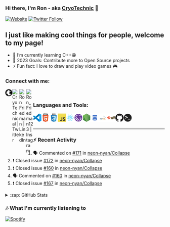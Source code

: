 ### Hi there, I'm Ron - aka [CryoTechnic][website] 👋 

[![Website](https://img.shields.io/website?label=Portfolio@Vercel&style=for-the-badge&url=https%3A%2F%2Fportfolio-web-rho.vercel.app)](https://portfolio-web-rho.vercel.app/)
[![Twitter Follow](https://img.shields.io/twitter/follow/CryoTechnical?color=1DA1F2&logo=twitter&style=for-the-badge)](https://twitter.com/intent/follow?original_referer=https%3A%2F%2Fgithub.com%2FCryoTechnic&screen_name=CryoTechnical)

## I just like making cool things for people, welcome to my page!

- 🌱 I’m currently learning C++😁
- 🥅 2023 Goals: Contribute more to Open Source projects
- ⚡ Fun fact: I love to draw and play video games 🎮

### Connect with me:

[<img align="left" alt="Portfolio@Vercel" width="22px" src="https://raw.githubusercontent.com/iconic/open-iconic/master/svg/globe.svg" />][website]
[<img align="left" alt="CryoTechnical | Twitter" width="22px" src="https://cdn.jsdelivr.net/npm/simple-icons@v3/icons/twitter.svg" />][twitter]
[<img align="left" alt="Ron Friedman | LinkedIn" width="22px" src="https://cdn.jsdelivr.net/npm/simple-icons@v3/icons/linkedin.svg" />][linkedin]
[<img align="left" alt="Ron_Friedman123 | Instagram" width="22px" src="https://cdn.jsdelivr.net/npm/simple-icons@v3/icons/instagram.svg" />][instagram]

<br />

### Languages and Tools:

<img align="left" alt="Visual Studio Code" width="26px" src="https://raw.githubusercontent.com/github/explore/80688e429a7d4ef2fca1e82350fe8e3517d3494d/topics/visual-studio-code/visual-studio-code.png" />
<img align="left" alt="HTML5" width="26px" src="https://raw.githubusercontent.com/github/explore/80688e429a7d4ef2fca1e82350fe8e3517d3494d/topics/html/html.png" />
<img align="left" alt="CSS3" width="26px" src="https://raw.githubusercontent.com/github/explore/80688e429a7d4ef2fca1e82350fe8e3517d3494d/topics/css/css.png" />
<img align="left" alt="JavaScript" width="26px" src="https://raw.githubusercontent.com/github/explore/80688e429a7d4ef2fca1e82350fe8e3517d3494d/topics/javascript/javascript.png" />
<img align="left" alt="React" width="26px" src="https://raw.githubusercontent.com/github/explore/80688e429a7d4ef2fca1e82350fe8e3517d3494d/topics/react/react.png" />
<img align="left" alt="Gatsby" width="26px" src="https://raw.githubusercontent.com/github/explore/e94815998e4e0713912fed477a1f346ec04c3da2/topics/gatsby/gatsby.png" />
<img align="left" alt="Node.js" width="26px" src="https://raw.githubusercontent.com/github/explore/80688e429a7d4ef2fca1e82350fe8e3517d3494d/topics/nodejs/nodejs.png" />
<img align="left" alt="SQL" width="26px" src="https://raw.githubusercontent.com/github/explore/80688e429a7d4ef2fca1e82350fe8e3517d3494d/topics/sql/sql.png" />
<img align="left" alt="MySQL" width="26px" src="https://raw.githubusercontent.com/github/explore/80688e429a7d4ef2fca1e82350fe8e3517d3494d/topics/mysql/mysql.png" />
<img align="left" alt="Git" width="26px" src="https://raw.githubusercontent.com/github/explore/80688e429a7d4ef2fca1e82350fe8e3517d3494d/topics/git/git.png" />
<img align="left" alt="GitHub" width="26px" src="https://raw.githubusercontent.com/github/explore/78df643247d429f6cc873026c0622819ad797942/topics/github/github.png" />
<img align="left" alt="Terminal" width="26px" src="https://raw.githubusercontent.com/github/explore/80688e429a7d4ef2fca1e82350fe8e3517d3494d/topics/terminal/terminal.png" />

<br />
<br />

---
### :zap: Recent Activity
  
<!--START_SECTION:activity-->
1. 🗣 Commented on [#171](https://github.com/neon-nyan/Collapse/issues/171) in [neon-nyan/Collapse](https://github.com/neon-nyan/Collapse)
2. ❗️ Closed issue [#172](https://github.com/neon-nyan/Collapse/issues/172) in [neon-nyan/Collapse](https://github.com/neon-nyan/Collapse)
3. ❗️ Closed issue [#160](https://github.com/neon-nyan/Collapse/issues/160) in [neon-nyan/Collapse](https://github.com/neon-nyan/Collapse)
4. 🗣 Commented on [#160](https://github.com/neon-nyan/Collapse/issues/160) in [neon-nyan/Collapse](https://github.com/neon-nyan/Collapse)
5. ❗️ Closed issue [#167](https://github.com/neon-nyan/Collapse/issues/167) in [neon-nyan/Collapse](https://github.com/neon-nyan/Collapse)
<!--END_SECTION:activity-->


<details>
  <summary>:zap: GitHub Stats</summary>

  <img align="left" alt="CryoTechnic's GitHub Stats" src="https://github-readme-stats-cryotechnic.vercel.app/api?username=CryoTechnic&theme=tokyonight&show_icons=true&hide_border=true" />

</details>


### 🎶 What I'm currently listening to 
[![Spotify](https://novatorem-cryotechnic.vercel.app/api/spotify)](https://open.spotify.com/user/mrgamingt00lman)



[website]: https://portfolio-web-rho.vercel.app/
[twitter]: https://twitter.com/CryoTechnical
[instagram]: https://www.instagram.com/ron_friedman123/
[linkedin]: https://www.linkedin.com/in/ron-friedman123123/
